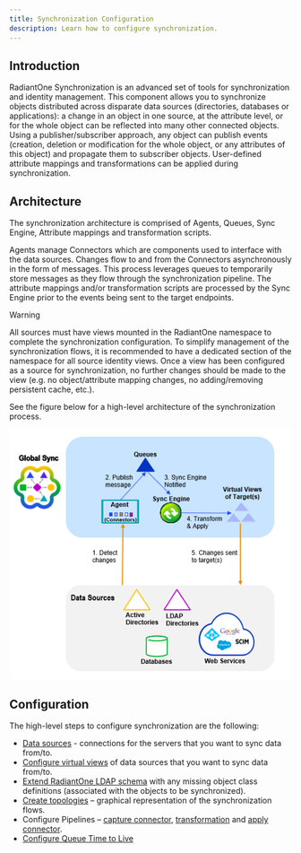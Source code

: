```yaml
---
title: Synchronization Configuration
description: Learn how to configure synchronization. 
---
```


## Introduction

RadiantOne Synchronization is an advanced set of tools for synchronization and identity management. This component allows you to synchronize objects distributed across disparate data sources (directories, databases or applications): a change in an object in one source, at the attribute level, or for the whole object can be reflected into many other connected objects. Using a publisher/subscriber approach, any object can publish events (creation, deletion or modification for the whole object, or any attributes of this object) and propagate them to subscriber objects. User-defined attribute mappings and transformations can be applied during synchronization.

## Architecture

The synchronization architecture is comprised of Agents, Queues, Sync Engine, Attribute mappings and transformation scripts.

Agents manage Connectors which are components used to interface with the data sources. Changes flow to and from the Connectors asynchronously in the form of messages. This process leverages queues to temporarily store messages as they flow through the synchronization pipeline. The attribute mappings and/or transformation scripts are processed by the Sync Engine prior to the events being sent to the target endpoints.

>[!warning]
>All sources must have views mounted in the RadiantOne namespace to complete the synchronization configuration. To simplify management of the synchronization flows, it is recommended to have a dedicated section of the namespace for all source identity views. Once a view has been configured as a source for synchronization, no further changes should be made to the view (e.g. no object/attribute mapping changes, no adding/removing persistent cache, etc.). 

See the figure below for a high-level architecture of the synchronization process.

<a name="global-synchronization-architecture-figure"></a>
![A flow chart depicting the high-level architecture of the synchronization process](Media/sync-arch.png)

## Configuration
The high-level steps to configure synchronization are the following:

- [Data sources](data-sources.md) - connections for the servers that you want to sync data from/to.
- [Configure virtual views](synchronization-topologies.md#mount-virtual-views-of-objects) of data sources that you want to sync data from/to.
- [Extend RadiantOne LDAP schema](synchronization-topologies.md#extend-radiantone-ldap-schema) with any missing object class definitions (associated with the objects to be synchronized).
- [Create topologies](synchronization-topologies.md#create-topologies) – graphical representation of the synchronization flows.
- Configure Pipelines – [capture connector](capture-connector/capture-connector-configuration.md), [transformation](transformation/transformation-configuration.md) and [apply connector](rules/overview.md).
- [Configure Queue Time to Live](synchroniation-concepts/queue-time-to-live)
  

